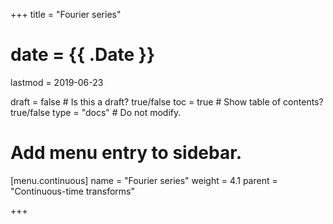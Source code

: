 +++
title = "Fourier series"

# date = {{ .Date }}
lastmod = 2019-06-23

draft = false  # Is this a draft? true/false
toc = true  # Show table of contents? true/false
type = "docs"  # Do not modify.

# Add menu entry to sidebar.
[menu.continuous]
  name = "Fourier series"
  weight = 4.1
  parent = "Continuous-time transforms"

+++
